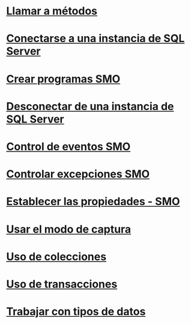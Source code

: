 # [Llamar a métodos](calling-methods.md)
# [Conectarse a una instancia de SQL Server](connecting-to-an-instance-of-sql-server.md)
# [Crear programas SMO](creating-smo-programs.md)
# [Desconectar de una instancia de SQL Server](disconnecting-from-an-instance-of-sql-server.md)
# [Control de eventos SMO](handling-smo-events.md)
# [Controlar excepciones SMO](handling-smo-exceptions.md)
# [Establecer las propiedades - SMO](setting-properties-smo.md)
# [Usar el modo de captura](using-capture-mode.md)
# [Uso de colecciones](using-collections.md)
# [Uso de transacciones](using-transactions.md)
# [Trabajar con tipos de datos](working-with-data-types.md)
